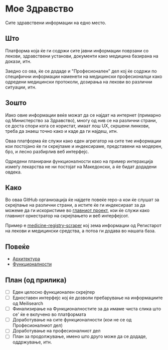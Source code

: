 # Мое Здравство
Сите здравствени информации на едно место.

## Што
Платформа која ќе ги содржи сите јавни информации поврзани со лекови, здравствени установи, документи како медицина базирана на докази, итн.

Заедно со ова, ќе се додаде и "Професионален" дел кој ќе содржи по специфични информации наменети на медицински професионалци како одредени медицински протоколи, дозирања на лекови во различни ситуации, итн.

## Зошто
Иако овие информации веќе можат да се најдат на интернет (примарно од Министерство за Здравство), многу од нив се на различни страни, се доста спори кога се користат, имаат лош UX, скршени линкови, треба да знаеш точно како и каде да ги најдеш, итн.

Оваа платформа ќе служи како еден агрегатор на сите тие информации кои постојано ќе ги скрејпаме и индексираме, представени на модерен, брз, и лесно разбирлив веб интерфејс.

Одредени планирани функционалности како на пример интеракција измеѓу лекарства не ни постојат на Македонски, а ќе бидат додадени овдека.

## Како
Во оваа GitHub организација ќе најдете повеќе repo-а кои ќе слушат за скрејпање на различни страни, а истите ќе ги индексираат за да можеме да ги искористиме во [главниот проект](https://github.com/moe-zdravstvo/moe-zdravstvo-main), кои ќе служи како главниот оркестратор на скрејпањето и веб интерфејсот.

Пример е [medicine-registry-scraper](https://lekovi.zdravstvo.gov.mk/drugsregister/overview) кој зема информации од Регистарот на лекови и медицински средства, а потоа ги додава во нашата база.

## Повеќе
 - [Архитектура](architecture.md)
 - [Функционалности](features.md)

## План (од прилика)
- [ ] Еден целосно функционален скрејпер
- [ ] Едноставен интерфејс кој ќе дозволи пребарување на информациите од Meilisearch
- [ ] Финализирање на Функционалностите за да имаме чиста слика што се' ќе е вклучено во платформата
- [ ] Доработување на сите функционалности (кои не се од Професионалниот дел)
- [ ] Доработување на професионалниот дел
- [ ] План за продолжување, имено што друго може да се додаде, оддржување, итн.
